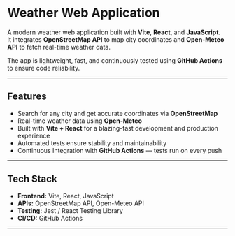 #  Weather Web Application  

A modern weather web application built with **Vite**, **React**, and **JavaScript**.  
It integrates **OpenStreetMap API** to map city coordinates and **Open-Meteo API** to fetch real-time weather data.  

The app is lightweight, fast, and continuously tested using **GitHub Actions** to ensure code reliability.  

---

##  Features  
-  Search for any city and get accurate coordinates via **OpenStreetMap**  
-  Real-time weather data using **Open-Meteo**  
-  Built with **Vite + React** for a blazing-fast development and production experience  
-  Automated tests ensure stability and maintainability  
-  Continuous Integration with **GitHub Actions** — tests run on every push  

---

##  Tech Stack  
- **Frontend:** Vite, React, JavaScript  
- **APIs:** OpenStreetMap API, Open-Meteo API  
- **Testing:** Jest / React Testing Library  
- **CI/CD:** GitHub Actions  

---
